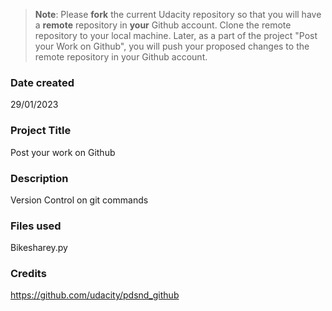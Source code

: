 >**Note**: Please **fork** the current Udacity repository so that you will have a **remote** repository in **your** Github account. Clone the remote repository to your local machine. Later, as a part of the project "Post your Work on Github", you will push your proposed changes to the remote repository in your Github account.

### Date created
29/01/2023

### Project Title
Post your work on Github

### Description
Version Control on git commands 
### Files used
Bikesharey.py

### Credits
https://github.com/udacity/pdsnd_github
